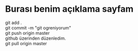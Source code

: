 # Burası benim açıklama sayfam
git add .<br>
git commit -m "git ogreniyorum"<br>
git push origin master<br>
github üzerinden düzenledim.<br>
git pull origin master<br>